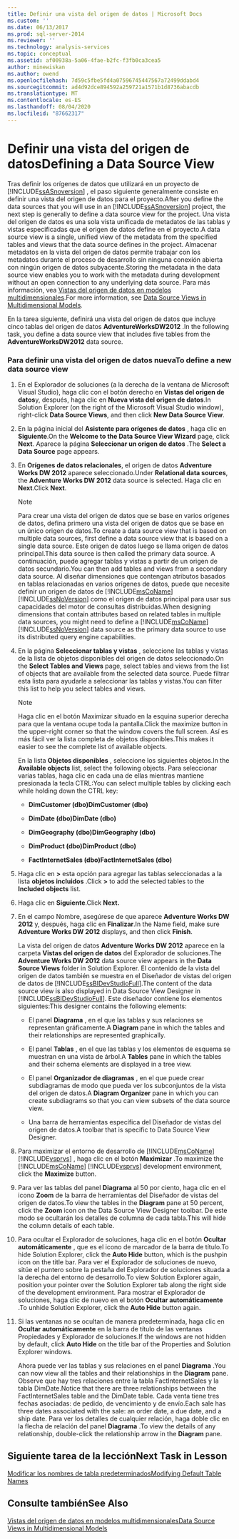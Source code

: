 ```yaml
---
title: Definir una vista del origen de datos | Microsoft Docs
ms.custom: ''
ms.date: 06/13/2017
ms.prod: sql-server-2014
ms.reviewer: ''
ms.technology: analysis-services
ms.topic: conceptual
ms.assetid: af00938a-5a06-4fae-b2fc-f3fb0ca3cea5
author: minewiskan
ms.author: owend
ms.openlocfilehash: 7d59c5fbe5fd4a07596745447567a72499ddabd4
ms.sourcegitcommit: ad4d92dce894592a259721a1571b1d8736abacdb
ms.translationtype: MT
ms.contentlocale: es-ES
ms.lasthandoff: 08/04/2020
ms.locfileid: "87662317"
---
```

# <a name="defining-a-data-source-view"></a><span data-ttu-id="93db2-102">Definir una vista del origen de datos</span><span class="sxs-lookup"><span data-stu-id="93db2-102">Defining a Data Source View</span></span>
  <span data-ttu-id="93db2-103">Tras definir los orígenes de datos que utilizará en un proyecto de [!INCLUDE[ssASnoversion](../includes/ssasnoversion-md.md)] , el paso siguiente generalmente consiste en definir una vista del origen de datos para el proyecto.</span><span class="sxs-lookup"><span data-stu-id="93db2-103">After you define the data sources that you will use in an [!INCLUDE[ssASnoversion](../includes/ssasnoversion-md.md)] project, the next step is generally to define a data source view for the project.</span></span> <span data-ttu-id="93db2-104">Una vista del origen de datos es una sola vista unificada de metadatos de las tablas y vistas especificadas que el origen de datos define en el proyecto.</span><span class="sxs-lookup"><span data-stu-id="93db2-104">A data source view is a single, unified view of the metadata from the specified tables and views that the data source defines in the project.</span></span> <span data-ttu-id="93db2-105">Almacenar metadatos en la vista del origen de datos permite trabajar con los metadatos durante el proceso de desarrollo sin ninguna conexión abierta con ningún origen de datos subyacente.</span><span class="sxs-lookup"><span data-stu-id="93db2-105">Storing the metadata in the data source view enables you to work with the metadata during development without an open connection to any underlying data source.</span></span> <span data-ttu-id="93db2-106">Para más información, vea [Vistas del origen de datos en modelos multidimensionales](multidimensional-models/data-source-views-in-multidimensional-models.md).</span><span class="sxs-lookup"><span data-stu-id="93db2-106">For more information, see [Data Source Views in Multidimensional Models](multidimensional-models/data-source-views-in-multidimensional-models.md).</span></span>  
  
 <span data-ttu-id="93db2-107">En la tarea siguiente, definirá una vista del origen de datos que incluye cinco tablas del origen de datos **AdventureWorksDW2012** .</span><span class="sxs-lookup"><span data-stu-id="93db2-107">In the following task, you define a data source view that includes five tables from the **AdventureWorksDW2012** data source.</span></span>  
  
### <a name="to-define-a-new-data-source-view"></a><span data-ttu-id="93db2-108">Para definir una vista del origen de datos nueva</span><span class="sxs-lookup"><span data-stu-id="93db2-108">To define a new data source view</span></span>  
  
1.  <span data-ttu-id="93db2-109">En el Explorador de soluciones (a la derecha de la ventana de Microsoft Visual Studio), haga clic con el botón derecho en **Vistas del origen de datos**y, después, haga clic en **Nueva vista del origen de datos**.</span><span class="sxs-lookup"><span data-stu-id="93db2-109">In Solution Explorer (on the right of the Microsoft Visual Studio window), right-click **Data Source Views**, and then click **New Data Source View**.</span></span>  
  
2.  <span data-ttu-id="93db2-110">En la página inicial del **Asistente para orígenes de datos** , haga clic en **Siguiente**.</span><span class="sxs-lookup"><span data-stu-id="93db2-110">On the **Welcome to the Data Source View Wizard** page, click **Next**.</span></span> <span data-ttu-id="93db2-111">Aparece la página **Seleccionar un origen de datos** .</span><span class="sxs-lookup"><span data-stu-id="93db2-111">The **Select a Data Source** page appears.</span></span>  
  
3.  <span data-ttu-id="93db2-112">En **Orígenes de datos relacionales**, el origen de datos **Adventure Works DW 2012** aparece seleccionado.</span><span class="sxs-lookup"><span data-stu-id="93db2-112">Under **Relational data sources**, the **Adventure Works DW 2012** data source is selected.</span></span> <span data-ttu-id="93db2-113">Haga clic en **Next**.</span><span class="sxs-lookup"><span data-stu-id="93db2-113">Click **Next**.</span></span>  
  
    > [!NOTE]  
    >  <span data-ttu-id="93db2-114">Para crear una vista del origen de datos que se base en varios orígenes de datos, defina primero una vista del origen de datos que se base en un único origen de datos.</span><span class="sxs-lookup"><span data-stu-id="93db2-114">To create a data source view that is based on multiple data sources, first define a data source view that is based on a single data source.</span></span> <span data-ttu-id="93db2-115">Este origen de datos luego se llama origen de datos principal.</span><span class="sxs-lookup"><span data-stu-id="93db2-115">This data source is then called the primary data source.</span></span> <span data-ttu-id="93db2-116">A continuación, puede agregar tablas y vistas a partir de un origen de datos secundario.</span><span class="sxs-lookup"><span data-stu-id="93db2-116">You can then add tables and views from a secondary data source.</span></span> <span data-ttu-id="93db2-117">Al diseñar dimensiones que contengan atributos basados en tablas relacionadas en varios orígenes de datos, puede que necesite definir un origen de datos de [!INCLUDE[msCoName](../includes/msconame-md.md)][!INCLUDE[ssNoVersion](../includes/ssnoversion-md.md)] como el origen de datos principal para usar sus capacidades del motor de consultas distribuidas.</span><span class="sxs-lookup"><span data-stu-id="93db2-117">When designing dimensions that contain attributes based on related tables in multiple data sources, you might need to define a [!INCLUDE[msCoName](../includes/msconame-md.md)][!INCLUDE[ssNoVersion](../includes/ssnoversion-md.md)] data source as the primary data source to use its distributed query engine capabilities.</span></span>  
  
4.  <span data-ttu-id="93db2-118">En la página **Seleccionar tablas y vistas** , seleccione las tablas y vistas de la lista de objetos disponibles del origen de datos seleccionado.</span><span class="sxs-lookup"><span data-stu-id="93db2-118">On the **Select Tables and Views** page, select tables and views from the list of objects that are available from the selected data source.</span></span> <span data-ttu-id="93db2-119">Puede filtrar esta lista para ayudarle a seleccionar las tablas y vistas.</span><span class="sxs-lookup"><span data-stu-id="93db2-119">You can filter this list to help you select tables and views.</span></span>  
  
    > [!NOTE]  
    >  <span data-ttu-id="93db2-120">Haga clic en el botón Maximizar situado en la esquina superior derecha para que la ventana ocupe toda la pantalla.</span><span class="sxs-lookup"><span data-stu-id="93db2-120">Click the maximize button in the upper-right corner so that the window covers the full screen.</span></span> <span data-ttu-id="93db2-121">Así es más fácil ver la lista completa de objetos disponibles.</span><span class="sxs-lookup"><span data-stu-id="93db2-121">This makes it easier to see the complete list of available objects.</span></span>  
  
     <span data-ttu-id="93db2-122">En la lista **Objetos disponibles** , seleccione los siguientes objetos.</span><span class="sxs-lookup"><span data-stu-id="93db2-122">In the **Available objects** list, select the following objects.</span></span> <span data-ttu-id="93db2-123">Para seleccionar varias tablas, haga clic en cada una de ellas mientras mantiene presionada la tecla CTRL:</span><span class="sxs-lookup"><span data-stu-id="93db2-123">You can select multiple tables by clicking each while holding down the CTRL key:</span></span>  
  
    -   <span data-ttu-id="93db2-124">**DimCustomer (dbo)**</span><span class="sxs-lookup"><span data-stu-id="93db2-124">**DimCustomer (dbo)**</span></span>  
  
    -   <span data-ttu-id="93db2-125">**DimDate (dbo)**</span><span class="sxs-lookup"><span data-stu-id="93db2-125">**DimDate (dbo)**</span></span>  
  
    -   <span data-ttu-id="93db2-126">**DimGeography (dbo)**</span><span class="sxs-lookup"><span data-stu-id="93db2-126">**DimGeography (dbo)**</span></span>  
  
    -   <span data-ttu-id="93db2-127">**DimProduct (dbo)**</span><span class="sxs-lookup"><span data-stu-id="93db2-127">**DimProduct (dbo)**</span></span>  
  
    -   <span data-ttu-id="93db2-128">**FactInternetSales (dbo)**</span><span class="sxs-lookup"><span data-stu-id="93db2-128">**FactInternetSales (dbo)**</span></span>  
  
5.  <span data-ttu-id="93db2-129">Haga clic en **>** esta opción para agregar las tablas seleccionadas a la lista **objetos incluidos** .</span><span class="sxs-lookup"><span data-stu-id="93db2-129">Click **>** to add the selected tables to the **Included objects** list.</span></span>  
  
6.  <span data-ttu-id="93db2-130">Haga clic en **Siguiente**.</span><span class="sxs-lookup"><span data-stu-id="93db2-130">Click **Next.**</span></span>  
  
7.  <span data-ttu-id="93db2-131">En el campo Nombre, asegúrese de que aparece **Adventure Works DW 2012** y, después, haga clic en **Finalizar**.</span><span class="sxs-lookup"><span data-stu-id="93db2-131">In the Name field, make sure **Adventure Works DW 2012** displays, and then click **Finish**.</span></span>  
  
     <span data-ttu-id="93db2-132">La vista del origen de datos **Adventure Works DW 2012** aparece en la carpeta **Vistas del origen de datos** del Explorador de soluciones.</span><span class="sxs-lookup"><span data-stu-id="93db2-132">The **Adventure Works DW 2012** data source view appears in the **Data Source Views** folder in Solution Explorer.</span></span> <span data-ttu-id="93db2-133">El contenido de la vista del origen de datos también se muestra en el Diseñador de vistas del origen de datos de [!INCLUDE[ssBIDevStudioFull](../includes/ssbidevstudiofull-md.md)].</span><span class="sxs-lookup"><span data-stu-id="93db2-133">The content of the data source view is also displayed in Data Source View Designer in [!INCLUDE[ssBIDevStudioFull](../includes/ssbidevstudiofull-md.md)].</span></span> <span data-ttu-id="93db2-134">Este diseñador contiene los elementos siguientes:</span><span class="sxs-lookup"><span data-stu-id="93db2-134">This designer contains the following elements:</span></span>  
  
    -   <span data-ttu-id="93db2-135">El panel **Diagrama** , en el que las tablas y sus relaciones se representan gráficamente.</span><span class="sxs-lookup"><span data-stu-id="93db2-135">A **Diagram** pane in which the tables and their relationships are represented graphically.</span></span>  
  
    -   <span data-ttu-id="93db2-136">El panel **Tablas** , en el que las tablas y los elementos de esquema se muestran en una vista de árbol.</span><span class="sxs-lookup"><span data-stu-id="93db2-136">A **Tables** pane in which the tables and their schema elements are displayed in a tree view.</span></span>  
  
    -   <span data-ttu-id="93db2-137">El panel **Organizador de diagramas** , en el que puede crear subdiagramas de modo que pueda ver los subconjuntos de la vista del origen de datos.</span><span class="sxs-lookup"><span data-stu-id="93db2-137">A **Diagram Organizer** pane in which you can create subdiagrams so that you can view subsets of the data source view.</span></span>  
  
    -   <span data-ttu-id="93db2-138">Una barra de herramientas específica del Diseñador de vistas del origen de datos.</span><span class="sxs-lookup"><span data-stu-id="93db2-138">A toolbar that is specific to Data Source View Designer.</span></span>  
  
8.  <span data-ttu-id="93db2-139">Para maximizar el entorno de desarrollo de [!INCLUDE[msCoName](../includes/msconame-md.md)] [!INCLUDE[vsprvs](../includes/vsprvs-md.md)] , haga clic en el botón **Maximizar** .</span><span class="sxs-lookup"><span data-stu-id="93db2-139">To maximize the [!INCLUDE[msCoName](../includes/msconame-md.md)] [!INCLUDE[vsprvs](../includes/vsprvs-md.md)] development environment, click the **Maximize** button.</span></span>  
  
9. <span data-ttu-id="93db2-140">Para ver las tablas del panel **Diagrama** al 50 por ciento, haga clic en el icono **Zoom** de la barra de herramientas del Diseñador de vistas del origen de datos.</span><span class="sxs-lookup"><span data-stu-id="93db2-140">To view the tables in the **Diagram** pane at 50 percent, click the **Zoom** icon on the Data Source View Designer toolbar.</span></span> <span data-ttu-id="93db2-141">De este modo se ocultarán los detalles de columna de cada tabla.</span><span class="sxs-lookup"><span data-stu-id="93db2-141">This will hide the column details of each table.</span></span>  
  
10. <span data-ttu-id="93db2-142">Para ocultar el Explorador de soluciones, haga clic en el botón **Ocultar automáticamente** , que es el icono de marcador de la barra de título.</span><span class="sxs-lookup"><span data-stu-id="93db2-142">To hide Solution Explorer, click the **Auto Hide** button, which is the pushpin icon on the title bar.</span></span> <span data-ttu-id="93db2-143">Para ver el Explorador de soluciones de nuevo, sitúe el puntero sobre la pestaña del Explorador de soluciones situada a la derecha del entorno de desarrollo.</span><span class="sxs-lookup"><span data-stu-id="93db2-143">To view Solution Explorer again, position your pointer over the Solution Explorer tab along the right side of the development environment.</span></span> <span data-ttu-id="93db2-144">Para mostrar el Explorador de soluciones, haga clic de nuevo en el botón **Ocultar automáticamente** .</span><span class="sxs-lookup"><span data-stu-id="93db2-144">To unhide Solution Explorer, click the **Auto Hide** button again.</span></span>  
  
11. <span data-ttu-id="93db2-145">Si las ventanas no se ocultan de manera predeterminada, haga clic en **Ocultar automáticamente** en la barra de título de las ventanas Propiedades y Explorador de soluciones.</span><span class="sxs-lookup"><span data-stu-id="93db2-145">If the windows are not hidden by default, click **Auto Hide** on the title bar of the Properties and Solution Explorer windows.</span></span>  
  
     <span data-ttu-id="93db2-146">Ahora puede ver las tablas y sus relaciones en el panel **Diagrama** .</span><span class="sxs-lookup"><span data-stu-id="93db2-146">You can now view all the tables and their relationships in the **Diagram** pane.</span></span> <span data-ttu-id="93db2-147">Observe que hay tres relaciones entre la tabla FactInternetSales y la tabla DimDate.</span><span class="sxs-lookup"><span data-stu-id="93db2-147">Notice that there are three relationships between the FactInternetSales table and the DimDate table.</span></span> <span data-ttu-id="93db2-148">Cada venta tiene tres fechas asociadas: de pedido, de vencimiento y de envío.</span><span class="sxs-lookup"><span data-stu-id="93db2-148">Each sale has three dates associated with the sale: an order date, a due date, and a ship date.</span></span> <span data-ttu-id="93db2-149">Para ver los detalles de cualquier relación, haga doble clic en la flecha de relación del panel **Diagrama** .</span><span class="sxs-lookup"><span data-stu-id="93db2-149">To view the details of any relationship, double-click the relationship arrow in the **Diagram** pane.</span></span>  
  
## <a name="next-task-in-lesson"></a><span data-ttu-id="93db2-150">Siguiente tarea de la lección</span><span class="sxs-lookup"><span data-stu-id="93db2-150">Next Task in Lesson</span></span>  
 [<span data-ttu-id="93db2-151">Modificar los nombres de tabla predeterminados</span><span class="sxs-lookup"><span data-stu-id="93db2-151">Modifying Default Table Names</span></span>](lesson-1-4-modifying-default-table-names.md)  
  
## <a name="see-also"></a><span data-ttu-id="93db2-152">Consulte también</span><span class="sxs-lookup"><span data-stu-id="93db2-152">See Also</span></span>  
 [<span data-ttu-id="93db2-153">Vistas del origen de datos en modelos multidimensionales</span><span class="sxs-lookup"><span data-stu-id="93db2-153">Data Source Views in Multidimensional Models</span></span>](multidimensional-models/data-source-views-in-multidimensional-models.md)  
  
  
